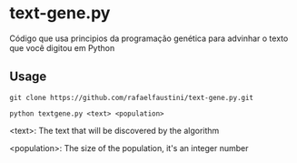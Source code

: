 # text-gene.py
Código que usa principios da programação genética para advinhar o texto que você digitou em Python

## Usage
```git clone https://github.com/rafaelfaustini/text-gene.py.git``` 

```python textgene.py <text> <population>``` 

<text\>: The text that will be discovered by the algorithm

<population\>: The size of the population, it's an integer number
